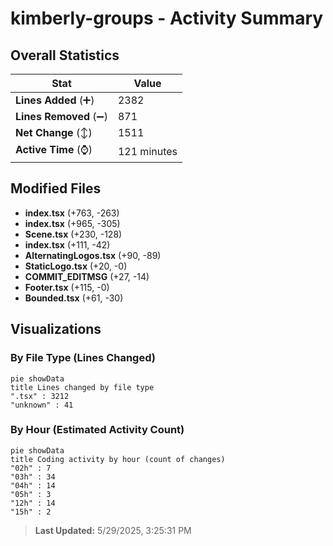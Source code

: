 # kimberly-groups - Activity Summary 

## Overall Statistics

| Stat                   | Value                                                             |
| ---------------------- | ----------------------------------------------------------------- |
| **Lines Added** (➕)   | 2382                                          |
| **Lines Removed** (➖) | 871                                        |
| **Net Change** (↕)    | 1511                |
| **Active Time** (⌚)   | 121 minutes |


## Modified Files
- **index.tsx** (+763, -263)
- **index.tsx** (+965, -305)
- **Scene.tsx** (+230, -128)
- **index.tsx** (+111, -42)
- **AlternatingLogos.tsx** (+90, -89)
- **StaticLogo.tsx** (+20, -0)
- **COMMIT_EDITMSG** (+27, -14)
- **Footer.tsx** (+115, -0)
- **Bounded.tsx** (+61, -30)

## Visualizations

### By File Type (Lines Changed)

```mermaid
pie showData
title Lines changed by file type
".tsx" : 3212
"unknown" : 41
```

### By Hour (Estimated Activity Count)

```mermaid
pie showData
title Coding activity by hour (count of changes)
"02h" : 7
"03h" : 34
"04h" : 14
"05h" : 3
"12h" : 14
"15h" : 2
```


> **Last Updated:** 5/29/2025, 3:25:31 PM